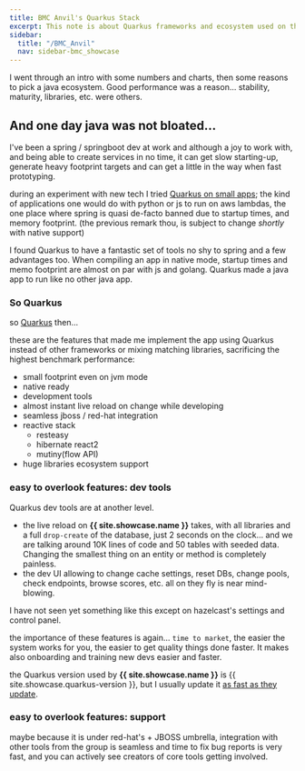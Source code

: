 ```yaml
---
title: BMC Anvil's Quarkus Stack
excerpt: This note is about Quarkus frameworks and ecosystem used on the application
sidebar:
  title: "/BMC_Anvil"
  nav: sidebar-bmc_showcase
---
```


I went through an intro with some numbers and charts, then some reasons to pick a java ecosystem. Good performance was a reason...
stability, maturity, libraries, etc. were others.

## And one day java was not bloated...

I've been a spring / springboot dev at work and although a joy to work with, and being able to create services in no time, it can get slow
starting-up, generate heavy footprint targets and can get a little in the way when fast prototyping.

during an experiment with new tech I tried [Quarkus on small apps](/arch-design-aws-serverless-java-simple); the kind of applications one
would do with python or js to run on aws lambdas, the one place where spring is quasi de-facto banned due to startup times, and memory
footprint. (the previous remark thou, is subject to change *shortly* with native support)

I found Quarkus to have a fantastic set of tools no shy to spring and a few advantages too. When compiling an app in native mode, startup
times and memo footprint are almost on par with js and golang. Quarkus made a java app to run like no other java app.

### So Quarkus

so [Quarkus](https://quarkus.io/) then...

these are the features that made me implement the app using Quarkus instead of other frameworks or mixing matching libraries, sacrificing
the highest benchmark performance:

* small footprint even on jvm mode
* native ready
* development tools
* almost instant live reload on change while developing
* seamless jboss / red-hat integration
* reactive stack
    * resteasy
    * hibernate react2
    * mutiny(flow API)
* huge libraries ecosystem support

### easy to overlook features: dev tools

Quarkus dev tools are at another level.

* the live reload on **{{ site.showcase.name }}** takes, with all libraries and a full `drop-create` of the database, just 2 seconds on the
  clock... and we are talking around 10K lines of code and 50 tables with seeded data. Changing the smallest thing on an entity or method is
  completely painless.
* the dev UI allowing to change cache settings, reset DBs, change pools, check endpoints, browse scores, etc. all on they fly is near
  mind-blowing.

I have not seen yet something like this except on hazelcast's settings and control panel.

the importance of these features is again... `time to market`, the easier the system works for you, the easier to get quality things done
faster. It makes also onboarding and training new devs easier and faster.

the Quarkus version used by **{{ site.showcase.name }}** is {{ site.showcase.quarkus-version }}, but I usually update
it [as fast as they update](https://quarkus.io/blog/tag/release/).

### easy to overlook features: support

maybe because it is under red-hat's + JBOSS umbrella, integration with other tools from the group is seamless and time to fix bug reports is
very fast, and you can actively see creators of core tools getting involved.
